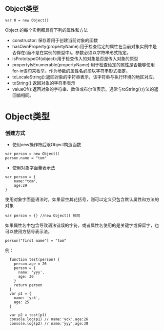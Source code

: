 ## Object类型
```
var 0 = new Object()
```
Object 的每个实例都具有下列的属性和方法
- constructor: 保存着用于创建当前对象的函数
- hasOwnProperty(propertyName):用于检查给定的属性在当前对象实例中是否存在(而不是在实例的原型中)。参数必须以字符串形式指定。
- isPrototypeOf(object):用于检查传入的对象是否是传入对象的原型
- propertyIsEnumerable(propertyName):用于检查给定的属性是否能够使用for-in语句来枚举。作为参数的属性名必须以字符串形式指定。
- toLocaleString():返回对象的字符串表示，该字符串与执行环境的地区对应。
- toString():返回对象的字符串表示
- valueOf():返回对象的字符串、数值或布尔值表示。通常与toString()方法的返回值相同。

# Object类型
### 创建方式
- 使用new操作符后跟Object构造函数
```
var person = new Object()
person.name = "tom"
```
- 使用对象字面量表示法
```
var person = {
    name:"tom",
    age:29
}
```
使用对象字面量语法时，如果留空其花括号，则可以定义只包含默认属性和方法的对象
```
var person = {} //new Object() 相同
```
如果属性名中包含导致语法错误的字符，或者属性名使用的是关键字或保留字，也可以使用方括号表示法。
```
person["first name"] = "tom"
```
例：
```
  function test(person) {
    person.age = 26
    person = {
      name: 'yyy',
      age: 30
    }
    return person
  }
  var p1 = {
    name: 'yck',
    age: 25
  }
  
  var p2 = test(p1)
  console.log(p1) // name:'yck',age:26
  console.log(p2) // name:'yyy',age:30
```